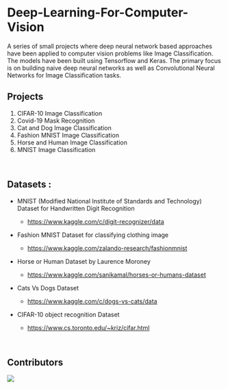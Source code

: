 # Deep-Learning-For-Computer-Vision
A series of small projects where deep neural network based approaches have been applied to computer vision problems like Image Classification.
The models have been built using Tensorflow and Keras. The primary focus is on building naive deep neural networks as well as Convolutional Neural Networks for Image Classification tasks.
<br>

## Projects
1. CIFAR-10 Image Classification
2. Covid-19 Mask Recognition
3. Cat and Dog Image Classification
4. Fashion MNIST Image Classification
5. Horse and Human Image Classification
6. MNIST Image Classification

<br>

## Datasets :
- MNIST (Modified National Institute of Standards and Technology) Dataset for Handwritten Digit Recognition 
  - https://www.kaggle.com/c/digit-recognizer/data
  
- Fashion MNIST Dataset for classifying clothing image 
  - https://www.kaggle.com/zalando-research/fashionmnist
  
- Horse or Human Dataset by Laurence Moroney   
  - https://www.kaggle.com/sanikamal/horses-or-humans-dataset
  
- Cats Vs Dogs Dataset 
  - https://www.kaggle.com/c/dogs-vs-cats/data

- CIFAR-10 object recognition Dataset
  - https://www.cs.toronto.edu/~kriz/cifar.html

<br>

## Contributors
<a href="https://github.com/tejaspradhan/Deep-Learning-For-Computer-Vision/graphs/contributors">
  <img src="https://contrib.rocks/image?repo=tejaspradhan/Deep-Learning-For-Computer-Vision" />
</a>

